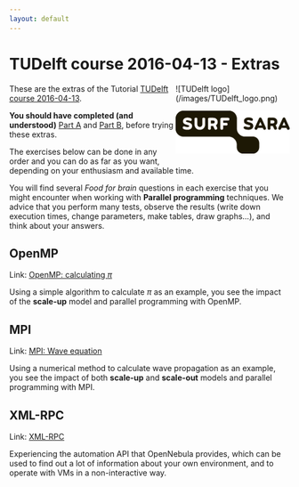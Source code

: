 ```yaml
---
layout: default
---
```


# TUDelft course 2016-04-13 - Extras

<div style="float:right;max-width:205px;" markdown="1">
![TUDelft logo](/images/TUDelft_logo.png)

![SURFsara logo](/images/SURFsara_logo.png)
</div>

These are the extras of the Tutorial [TUDelft course 2016-04-13](.).

**You should have completed (and understood)** [Part A](partA) and [Part B](partB), before trying these extras.

The exercises below can be done in any order and you can do as far as you want, depending on your enthusiasm and available time.

You will find several _Food for brain_ questions in each exercise that you might encounter when working with **Parallel programming** techniques. We advice that you perform many tests, observe the results (write down execution times, change parameters, make tables, draw graphs...), and think about your answers.

## OpenMP

Link: [OpenMP: calculating _&pi;_](OpenMP)
  
  Using a simple algorithm to calculate _&pi;_ as an example, you see the impact of the **scale-up** model and parallel programming with OpenMP.

## MPI

Link: [MPI: Wave equation](MPI)

  Using a numerical method to calculate wave propagation as an example, you see the impact of both **scale-up** and **scale-out** models and parallel programming with MPI.
  
## XML-RPC

Link: [XML-RPC](XMLRPC)
  
  Experiencing the automation API that OpenNebula provides, which can be used to find out a lot of information about your own environment, and to operate with VMs in a non-interactive way.
